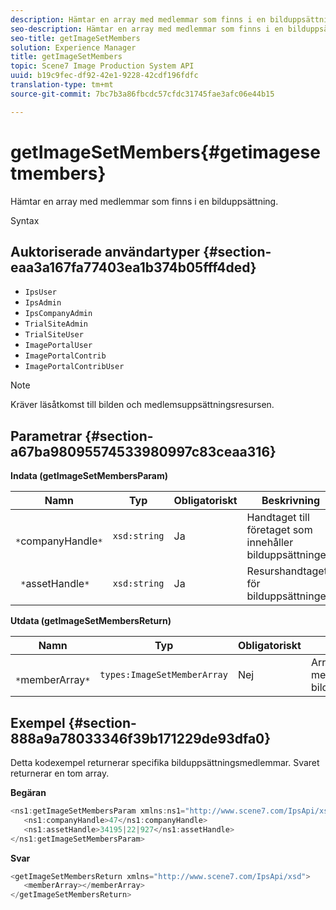 ```yaml
---
description: Hämtar en array med medlemmar som finns i en bilduppsättning.
seo-description: Hämtar en array med medlemmar som finns i en bilduppsättning.
seo-title: getImageSetMembers
solution: Experience Manager
title: getImageSetMembers
topic: Scene7 Image Production System API
uuid: b19c9fec-df92-42e1-9228-42cdf196fdfc
translation-type: tm+mt
source-git-commit: 7bc7b3a86fbcdc57cfdc31745fae3afc06e44b15

---
```



# getImageSetMembers{#getimagesetmembers}

Hämtar en array med medlemmar som finns i en bilduppsättning.

Syntax

## Auktoriserade användartyper {#section-eaa3a167fa77403ea1b374b05fff4ded}

* `IpsUser`
* `IpsAdmin`
* `IpsCompanyAdmin`
* `TrialSiteAdmin`
* `TrialSiteUser`
* `ImagePortalUser`
* `ImagePortalContrib`
* `ImagePortalContribUser`

>[!NOTE]
>
>Kräver läsåtkomst till bilden och medlemsuppsättningsresursen.

## Parametrar {#section-a67ba98095574533980997c83ceaa316}

**Indata (getImageSetMembersParam)**

| Namn | Typ | Obligatoriskt | Beskrivning |
|---|---|---|---|
| ` *`companyHandle`*` | `xsd:string` | Ja | Handtaget till företaget som innehåller bilduppsättningen. |
| ` *`assetHandle`*` | `xsd:string` | Ja | Resurshandtaget för bilduppsättningen. |

**Utdata (getImageSetMembersReturn)**

| Namn | Typ | Obligatoriskt | Beskrivning |
|---|---|---|---|
| ` *`memberArray`*` | `types:ImageSetMemberArray` | Nej | Array med medlemmar i bilduppsättningen. |

## Exempel {#section-888a9a78033346f39b171229de93dfa0}

Detta kodexempel returnerar specifika bilduppsättningsmedlemmar. Svaret returnerar en tom array.

**Begäran**

```java
<ns1:getImageSetMembersParam xmlns:ns1="http://www.scene7.com/IpsApi/xsd">
   <ns1:companyHandle>47</ns1:companyHandle>
   <ns1:assetHandle>34195|22|927</ns1:assetHandle>
</ns1:getImageSetMembersParam>
```

**Svar**

```java
<getImageSetMembersReturn xmlns="http://www.scene7.com/IpsApi/xsd">
   <memberArray></memberArray>
</getImageSetMembersReturn>
```

